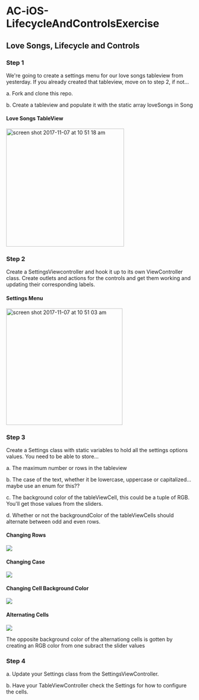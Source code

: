 # AC-iOS-LifecycleAndControlsExercise

## Love Songs, Lifecycle and Controls

### Step 1

We're going to create a settings menu for our love songs tableview from yesterday. If you already created that tableview, move on to step 2, if not...

a. Fork and clone this repo.

b. Create a tableview and populate it with the static array loveSongs in Song


#### Love Songs TableView

<img width="317" alt="screen shot 2017-11-07 at 10 51 18 am" src="https://user-images.githubusercontent.com/20875592/32502820-c35ae546-c3a9-11e7-8b5c-f8844c897641.png">


### Step 2

Create a SettingsViewcontroller and hook it up to its own ViewController class.
Create outlets and actions for the controls and get them working and updating their corresponding labels.

#### Settings Menu

<img width="313" alt="screen shot 2017-11-07 at 10 51 03 am" src="https://user-images.githubusercontent.com/20875592/32502824-c5549b1c-c3a9-11e7-9973-b3d292c36949.png">


### Step 3 

Create a Settings class with static variables to hold all the settings options values. You need to be able to store...

a. The maximum number or rows in the tableview

b. The case of the text, whether it be lowercase, uppercase or capitalized... maybe use an enum for this??

c. The background color of the tableViewCell, this could be a tuple of RGB. You'll get those values from the sliders.

d. Whether or not the backgroundColor of the tableViewCells should alternate between odd and even rows.


#### Changing Rows

![](https://media.giphy.com/media/l2QDPPoG31zlaofWU/giphy.gif)


#### Changing Case

![](https://media.giphy.com/media/26u409FvcHo3Q78nC/giphy.gif)


#### Changing Cell Background Color

![](https://media.giphy.com/media/l2QE06HoonGr93gYw/giphy.gif)


#### Alternating Cells

![](https://media.giphy.com/media/26u4ehO091lp0J1QI/giphy.gif)

The opposite background color of the alternationg cells is gotten by creating an RGB color from one subract the slider values


### Step 4

a. Update your Settings class from the SettingsViewController.

b. Have your TableViewController check the Settings for how to configure the cells.
